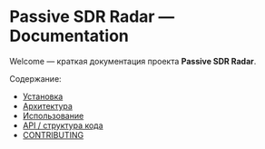 # Passive SDR Radar — Documentation

Welcome — краткая документация проекта **Passive SDR Radar**.

Содержание:
- [Установка](installation.md)
- [Архитектура](architecture.md)
- [Использование](usage.md)
- [API / структура кода](api.md)
- [CONTRIBUTING](contributing.md)
